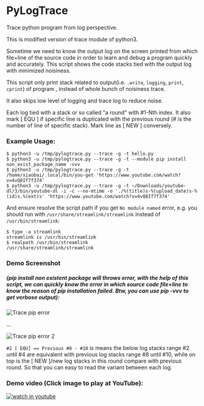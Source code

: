 # PyLogTrace
Trace python program from log perspective.

This is modified version of trace module of python3.

Sometime we need to know the output log on the screen printed from which file+line of the source code in order to learn and debug a program quickly and accurately. This script shows the code stacks tied with the output log with minimized noisiness.

This script only print stack related to output(i.e. `.write`, `logging`, `print`, `cprint`) of program
, instead of whole bunch of noisiness trace.

It also skips low level of logging and trace log to reduce noise.

Each log tied with a stack or so called "a round" with #1-Nth index. It also mark [ EQU ] if specific line is duplicated with the previous round (# is the number of line of specific stack). Mark line as [ NEW ] conversely.

### Example Usage:

    $ python3 -u /tmp/pylogtrace.py --trace -g -t hello.py
    $ python3 -u /tmp/pylogtrace.py --trace -g -t --module pip install non_exist_package_name -vvv
    $ python3 -u /tmp/pylogtrace.py --trace -g -t /home/xiaobai/.local/bin/you-get 'https://www.youtube.com/watch?v=4vQ8If7f374'
    $ python3 -u /tmp/pylogtrace.py --trace -g -t ~/Downloads/youtube-dl/3/bin/youtube-dl -i -c --no-mtime -o './%(title)s-%(upload_date)s-%(id)s.%(ext)s' 'https://www.youtube.com/watch?v=4vQ8If7f374'

And ensure resolve the script path if you get `No module named` error, e.g. you should run with `/usr/share/streamlink/streamlink` instead of `/usr/bin/streamlink`:  

    $ type -a streamlink
    streamlink is /usr/bin/streamlink
    $ realpath /usr/bin/streamlink
    /usr/share/streamlink/streamlink

### Demo Screenshot 
##### (pip install non existent package will throws error, with the help of this script, we can quickly know the error in which source code file+line to know the reason of pip installation failed. Btw, you can use pip -vvv to get verbose output):

 ![Trace pip error](https://1.bp.blogspot.com/-Mg9YUbUClEM/YCBLU4TMfdI/AAAAAAAAv9Y/QqXphACEQggtU6zVI8fcJvk693sJWrdvwCLcBGAsYHQ/s1366/1612729092_2021-02-08_FsUeEqfhGE.png "Trace pip error")

...

 ![Trace pip error 2](https://1.bp.blogspot.com/-e_7CnkHSkZ0/YCBLiKqeP5I/AAAAAAAAv9c/lZxNQJks4rAyokuzjkGotEela1XVYBOnACLcBGAsYHQ/s1006/1612729104_2021-02-08_nMwiCVGIsl.png "Trace pip error 2")

`#2 [ EQU] == Previous #8 - #10` is means the below log stacks range #2 until #4 are equivalent with previous log stacks range #8 until #10, while on top is the [ NEW ]/new log stacks in this round compare with previous round. So that you can easy to read the variant between each log.

### Demo video (Click image to play at YouTube):

[![watch in youtube](https://i.ytimg.com/vi/LjOyqPW4p8U/hqdefault.jpg)](https://www.youtube.com/watch?v=LjOyqPW4p8U "PyLogTrace")
